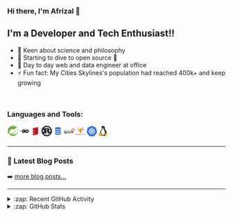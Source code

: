 ### Hi there, I'm Afrizal 👋


## I'm a Developer and Tech Enthusiast!!

- 🔭 Keen about science and philosophy
- 🌱 Starting to dive to open source 🤣
- 🥅 Day to day web and data engineer at office
- ⚡ Fun fact: My Cities Skylines's population had reached 400k+ and keep growing

<br />

### Languages and Tools:

<img align="left" alt="Java" width="26px" src="https://raw.githubusercontent.com/github/explore/80688e429a7d4ef2fca1e82350fe8e3517d3494d/topics/spring-boot/spring-boot.png" />
<img align="left" alt="Go" width="26px" src="https://raw.githubusercontent.com/github/explore/80688e429a7d4ef2fca1e82350fe8e3517d3494d/topics/go/go.png" />
<img align="left" alt="Scala" width="26px" src="https://raw.githubusercontent.com/github/explore/80688e429a7d4ef2fca1e82350fe8e3517d3494d/topics/scala/scala.png" />
<img align="left" alt="Rust" width="26px" src="https://raw.githubusercontent.com/github/explore/80688e429a7d4ef2fca1e82350fe8e3517d3494d/topics/rust/rust.png" />
<img align="left" alt="Big Data" width="26px" src="https://raw.githubusercontent.com/github/explore/80688e429a7d4ef2fca1e82350fe8e3517d3494d/topics/sql/sql.png" />
<img align="left" alt="Distributed Computing" width="26px" src="https://raw.githubusercontent.com/github/explore/6f5025830918df26b37d23b3ffffbc35725fe15f/topics/spark/spark.png" />
<img align="left" alt="Deep Learning" width="26px" src="https://raw.githubusercontent.com/github/explore/80688e429a7d4ef2fca1e82350fe8e3517d3494d/topics/tensorflow/tensorflow.png" />
<img align="left" alt="Kubernetes" width="26px" src="https://raw.githubusercontent.com/github/explore/80688e429a7d4ef2fca1e82350fe8e3517d3494d/topics/kubernetes/kubernetes.png" />
<img align="left" alt="Linux" width="26px" src="https://raw.githubusercontent.com/github/explore/80688e429a7d4ef2fca1e82350fe8e3517d3494d/topics/linux/linux.png" />

<br />
<br />

---

### 📕 Latest Blog Posts

<!-- BLOG-POST-LIST:START -->
<!-- BLOG-POST-LIST:END -->

➡️ [more blog posts...](https://koneko096.github.io)

---

<details>
  <summary>:zap: Recent GitHub Activity</summary>
  
<!--START_SECTION:activity-->
1. 💪 Opened PR [#4319](https://github.com/tektoncd/pipeline/pull/4319) in [tektoncd/pipeline](https://github.com/tektoncd/pipeline)
2. 🗣 Commented on [#4272](https://github.com/tektoncd/pipeline/issues/4272) in [tektoncd/pipeline](https://github.com/tektoncd/pipeline)
3. 🗣 Commented on [#28638](https://github.com/pingcap/tidb/issues/28638) in [pingcap/tidb](https://github.com/pingcap/tidb)
4. 🗣 Commented on [#5749](https://github.com/open-telemetry/opentelemetry-collector-contrib/issues/5749) in [open-telemetry/opentelemetry-collector-contrib](https://github.com/open-telemetry/opentelemetry-collector-contrib)
5. 🗣 Commented on [#528](https://github.com/jorgecarleitao/arrow2/issues/528) in [jorgecarleitao/arrow2](https://github.com/jorgecarleitao/arrow2)
<!--END_SECTION:activity-->

</details>

<details>
  <summary>:zap: GitHub Stats</summary>

  <img align="left" alt="koneko096's GitHub Stats" src="https://github-readme-stats.codestackr.vercel.app/api?username=koneko096&show_icons=true&hide_border=true" />

</details>

[website]: https://koneko096.github.io
[linkedin]: https://linkedin.com/in/afrizalf
